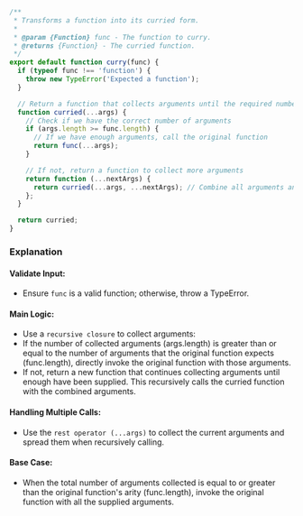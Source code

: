 ```js
/**
 * Transforms a function into its curried form.
 *
 * @param {Function} func - The function to curry.
 * @returns {Function} - The curried function.
 */
export default function curry(func) {
  if (typeof func !== 'function') {
    throw new TypeError('Expected a function');
  }

  // Return a function that collects arguments until the required number is reached
  function curried(...args) {
    // Check if we have the correct number of arguments
    if (args.length >= func.length) {
      // If we have enough arguments, call the original function
      return func(...args);
    }

    // If not, return a function to collect more arguments
    return function (...nextArgs) {
      return curried(...args, ...nextArgs); // Combine all arguments and call curried again
    };
  }

  return curried;
}
```

### Explanation
#### Validate Input:

* Ensure `func` is a valid function; otherwise, throw a TypeError.
#### Main Logic:

* Use a `recursive closure` to collect arguments:
* If the number of collected arguments (args.length) is greater than or equal to the number of arguments that the original function expects (func.length), directly invoke the original function with those arguments.
* If not, return a new function that continues collecting arguments until enough have been supplied. This recursively calls the curried function with the combined arguments.
#### Handling Multiple Calls:

* Use the `rest operator (...args)` to collect the current arguments and spread them when recursively calling.
#### Base Case:

* When the total number of arguments collected is equal to or greater than the original function's arity (func.length), invoke the original function with all the supplied arguments.
